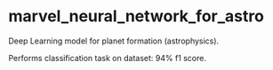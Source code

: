 # marvel_neural_network_for_astro
Deep Learning model for planet formation (astrophysics).

Performs classification task on dataset: 94% f1 score.
